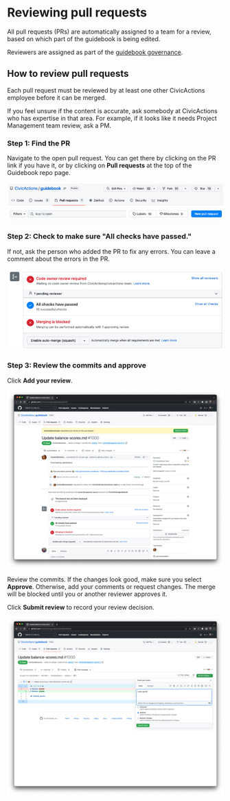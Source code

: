 # Reviewing pull requests

All pull requests (PRs) are automatically assigned to a team for a review, based on which part of the guidebook is being edited. 

Reviewers are assigned as part of the [guidebook governance](guidebook-governance.md).

## How to review pull requests

Each pull request must be reviewed by at least one other CivicActions employee before it can be merged.

If you feel unsure if the content is accurate, ask somebody at CivicActions who has expertise in that area. For example, if it looks like it needs Project Management team review, ask a PM.

### Step 1: Find the PR 

Navigate to the open pull request. You can get there by clicking on the PR link if you have it, or by clicking on **Pull requests** at the top of the Guidebook repo page.

![Screenshot of GitHub navigation menu with the label “Pull requests” selected.](../assets/images/6-Find-PR.png)

### Step 2: Check to make sure "All checks have passed." 
If not, ask the person who added the PR to fix any errors. You can leave a comment about the errors in the PR.

![Screenshot of GitHub indicating that all checks have passed.](../assets/images/7-Checks-passed.png)

### Step 3: Review the commits and approve

Click **Add your review**.

![Screenshot of GitHub review button.](../assets/images/8-Add-your-review.png)

Review the commits. If the changes look good, make sure you select **Approve**. Otherwise, add your comments or request changes. The merge will be blocked until you or another reviewer approves it.

Click **Submit review** to record your review decision.

![Screenshot of GitHub approval options, including comment, approve, or request changes.](../assets/images/9-Review-changes-approve.png) 
